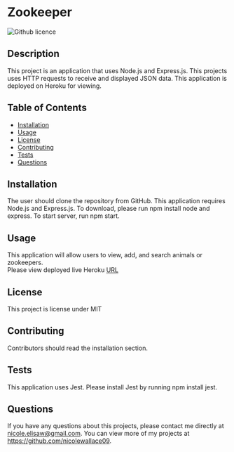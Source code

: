 # Zookeeper
![Github licence](http://img.shields.io/badge/license-MIT-blue.svg)

## Description 
This project is an application that uses Node.js and Express.js. This projects uses HTTP requests to receive and displayed JSON data. This application is deployed on Heroku for viewing. 

## Table of Contents
* [Installation](#installation)
* [Usage](#usage)
* [License](#license)
* [Contributing](#contributing)
* [Tests](#tests)
* [Questions](#questions)

## Installation 
The user should clone the repository from GitHub. This application requires Node.js and Express.js. To download, please run npm install node and express. To start server, run npm start.

## Usage 
This application will allow users to view, add, and search animals or zookeepers.<br>
Please view deployed live Heroku [URL](https://zookeeper-tracker.herokuapp.com/zookeepers)

## License 
This project is license under MIT

## Contributing 
Contributors should read the installation section. 

## Tests
This application uses Jest. Please install Jest by running npm install jest. 

## Questions
If you have any questions about this projects, please contact me directly at nicole.elisaw@gmail.com. You can view more of my projects at https://github.com/nicolewallace09.